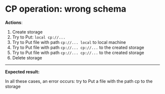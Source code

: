 # CP operation: wrong schema

**Actions**:

1.  Create storage
2.	Try to Put: `local cp://...`
3.	Try to Put file with path `cp://... local` to local machine
4.	Try to Put file with path `cp://... cp://...` to the created storage
5.	Try to Put file with path `cp://... cp://...` to the created storage
6.	Delete storage


***
**Expected result:**

In all these cases, an error occurs: try to Put a file with the path cp to the storage